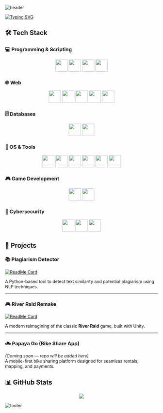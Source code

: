 ![header](https://capsule-render.vercel.app/api?type=waving&color=0:f72585,100:7209b7&height=200&section=header&text=Hi,+I'm+Sina!&fontSize=40&fontColor=fff)

[![Typing SVG](https://readme-typing-svg.herokuapp.com?color=06D6A0&lines=Full-stack+Developer;Cybersecurity+Learner;Always+Building+Cool+Stuff)](https://git.io/typing-svg)

## 🛠️ Tech Stack

### 💻 Programming & Scripting
<p align="center">
  <img src="https://cdn.jsdelivr.net/gh/devicons/devicon/icons/javascript/javascript-original.svg" width="40"/>
  <img src="https://cdn.jsdelivr.net/gh/devicons/devicon/icons/python/python-original.svg" width="40"/>
  <img src="https://cdn.jsdelivr.net/gh/devicons/devicon/icons/cplusplus/cplusplus-original.svg" width="40"/>
  <img src="https://cdn.jsdelivr.net/gh/devicons/devicon/icons/java/java-original.svg" width="40"/>
</p>

### 🌐 Web
<p align="center">
  <img src="https://cdn.jsdelivr.net/gh/devicons/devicon/icons/html5/html5-original.svg" width="40"/>
  <img src="https://cdn.jsdelivr.net/gh/devicons/devicon/icons/css3/css3-original.svg" width="40"/>
  <img src="https://cdn.jsdelivr.net/gh/devicons/devicon/icons/react/react-original.svg" width="40"/>
  <img src="https://cdn.jsdelivr.net/gh/devicons/devicon/icons/nodejs/nodejs-original.svg" width="40"/>
  <img src="https://cdn.jsdelivr.net/gh/devicons/devicon/icons/django/django-plain.svg" width="40"/> 
</p>

### 🗄️ Databases
<p align="center">
  <img src="https://cdn.jsdelivr.net/gh/devicons/devicon/icons/mysql/mysql-original.svg" width="40"/>
  <img src="https://cdn.jsdelivr.net/gh/devicons/devicon/icons/postgresql/postgresql-original.svg" width="40"/>
</p>

### 🐧 OS & Tools
<p align="center">
  <img src="https://cdn.jsdelivr.net/gh/devicons/devicon/icons/linux/linux-original.svg" width="40"/>
  <img src="https://cdn.jsdelivr.net/gh/devicons/devicon/icons/bash/bash-original.svg" width="40"/>
  <img src="https://cdn.jsdelivr.net/gh/devicons/devicon/icons/unix/unix-original.svg" width="40"/>
  <img src="https://cdn.jsdelivr.net/gh/devicons/devicon/icons/git/git-original.svg" width="40"/>
  <img src="https://cdn.jsdelivr.net/gh/devicons/devicon/icons/github/github-original.svg" width="40"/>
  <img src="https://cdn.jsdelivr.net/gh/devicons/devicon/icons/docker/docker-original.svg" width="40"/>
</p>

### 🎮 Game Development
<p align="center">
  <img src="https://cdn.jsdelivr.net/gh/devicons/devicon/icons/unity/unity-original.svg" width="40"/>
  <img src="https://cdn.jsdelivr.net/gh/devicons/devicon/icons/unrealengine/unrealengine-original.svg" width="40"/>
</p>

### 🔐 Cybersecurity
<p align="center">
  <img src="https://upload.wikimedia.org/wikipedia/commons/2/2b/Kali-dragon-icon.svg" width="40"/> <!-- Kali Linux -->
  <img src="https://upload.wikimedia.org/wikipedia/commons/d/d5/Wireshark_icon.svg" width="40"/> <!-- Wireshark -->
  <img src="https://cdn-icons-png.flaticon.com/512/3064/3064197.png" width="40"/> <!-- Shield/Lock generic -->
</p>

## 🚀 Projects

### 📚 Plagiarism Detector
[![ReadMe Card](https://github-readme-stats.vercel.app/api/pin/?username=sinkid8&repo=Plagirism-Detector&theme=radical)](https://github.com/sinkid8/Plagirism-Detector)

A Python-based tool to detect text similarity and potential plagiarism using NLP techniques.  

---

### 🎮 River Raid Remake
[![ReadMe Card](https://github-readme-stats.vercel.app/api/pin/?username=sinkid8&repo=River-Raid-Remake&theme=radical)](https://github.com/sinkid8/River-Raid-Remake)

A modern reimagining of the classic **River Raid** game, built with Unity.  

---

### 🚲 Papaya Go (Bike Share App)
*(Coming soon — repo will be added here)*  
A mobile-first bike sharing platform designed for seamless rentals, mapping, and payments.

## 📊 GitHub Stats
<p align="center">
  <img src="https://github-readme-stats.vercel.app/api/top-langs/?username=sinkid8&layout=compact&theme=radical"/>
</p>

![footer](https://capsule-render.vercel.app/api?type=waving&color=0:7209b7,100:f72585&height=120&section=footer)
